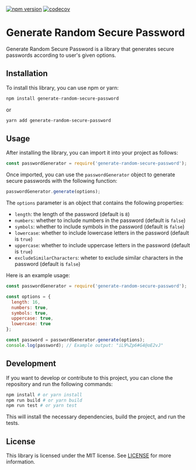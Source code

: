 [![npm version](https://badge.fury.io/js/generate-random-secure-password.svg)](https://badge.fury.io/js/generate-random-secure-password)
[![codecov](https://codecov.io/gh/EdTonatto/generate-random-secure-password-ts/branch/main/graph/badge.svg?token=LXI45Q9YTU)](https://codecov.io/gh/EdTonatto/generate-random-secure-password-ts)
# Generate Random Secure Password

Generate Random Secure Password is a library that generates secure passwords according to user's given options. 

## Installation

To install this library, you can use npm or yarn:

```bash
npm install generate-random-secure-password
```

or

```bash
yarn add generate-random-secure-password
```

## Usage

After installing the library, you can import it into your project as follows:

```javascript
const passwordGenerator = require('generate-random-secure-password');
```

Once imported, you can use the `passwordGenerator` object to generate secure passwords with the following function:

```javascript
passwordGenerator.generate(options);
```

The `options` parameter is an object that contains the following properties:

- `length`: the length of the password (default is `8`)
- `numbers`: whether to include numbers in the password (default is `false`)
- `symbols`: whether to include symbols in the password (default is `false`)
- `lowercase`: whether to include lowercase letters in the password (default is `true`)
- `uppercase`: whether to include uppercase letters in the password (default is `true`)
- `excludeSimilarCharacters`: wheter to exclude similar characters in the password (default is `false`)

Here is an example usage:

```javascript
const passwordGenerator = require('generate-random-secure-password');

const options = {
  length: 16,
  numbers: true,
  symbols: true,
  uppercase: true,
  lowercase: true
};

const password = passwordGenerator.generate(options);
console.log(password); // Example output: "iL9%Zp6#G4@oE2vJ"
```

## Development

If you want to develop or contribute to this project, you can clone the repository and run the following commands:

```bash
npm install # or yarn install
npm run build # or yarn build
npm run test # or yarn test
```

This will install the necessary dependencies, build the project, and run the tests. 

## License

This library is licensed under the MIT license. See [LICENSE](LICENSE) for more information.
